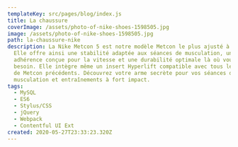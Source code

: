 ```yaml
---
templateKey: src/pages/blog/index.js
title: La chaussure
coverImage: /assets/photo-of-nike-shoes-1598505.jpg
image: /assets/photo-of-nike-shoes-1598505.jpg
path: la-chaussure-nike
description: La Nike Metcon 5 est notre modèle Metcon le plus ajusté à ce jour.
  Elle offre ainsi une stabilité adaptée aux séances de musculation, une
  adhérence conçue pour la vitesse et une durabilité optimale là où vous en avez
  besoin. Elle intègre même un insert Hyperlift compatible avec tous les modèles
  de Metcon précédents. Découvrez votre arme secrète pour vos séances de
  musculation et entraînements à fort impact.
tags:
  - MySQL
  - ES6
  - Stylus/CSS
  - jQuery
  - Webpack
  - Contentful UI Ext
created: 2020-05-27T23:33:23.320Z
---
```

